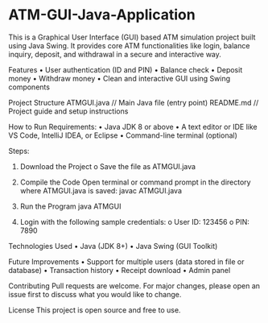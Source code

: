 # ATM-GUI-Java-Application
This is a Graphical User Interface (GUI) based ATM simulation project built using Java Swing. It provides core ATM functionalities like login, balance inquiry, deposit, and withdrawal in a secure and interactive way.

Features
•	 User authentication (ID and PIN)
•	 Balance check
•	 Deposit money
•	 Withdraw money
•	 Clean and interactive GUI using Swing components

Project Structure
ATMGUI.java     // Main Java file (entry point)
README.md       // Project guide and setup instructions

How to Run
Requirements:
  •	Java JDK 8 or above
  •	A text editor or IDE like VS Code, IntelliJ IDEA, or Eclipse
  •	Command-line terminal (optional)

Steps:
1.	Download the Project
    o	Save the file as ATMGUI.java

2.	Compile the Code
Open terminal or command prompt in the directory where ATMGUI.java is saved:
    javac ATMGUI.java

3.	Run the Program
    java ATMGUI

4.	Login with the following sample credentials:
    o	User ID: 123456
    o	 PIN: 7890
 

Technologies Used
  •	Java (JDK 8+)
  •	Java Swing (GUI Toolkit)

Future Improvements
  •	Support for multiple users (data stored in file or database)
  •	Transaction history
  •	Receipt download
  •	Admin panel

Contributing
Pull requests are welcome. For major changes, please open an issue first to discuss what you would like to change.

License
This project is open source and free to use.

